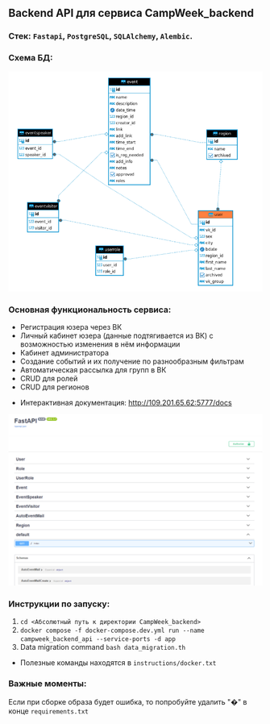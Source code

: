 ## Backend API для сервиса CampWeek_backend

### Стек: `Fastapi`, `PostgreSQL`, `SQLAlchemy`, `Alembic`.

### Схема БД:
<img src="readme_static/1_scheme.png" width="700">

### Основная функциональность сервиса:
- Регистрация юзера через ВК
- Личный кабинет юзера (данные подтягивается из ВК) с возможностью изменения в нём информации
- Кабинет администратора
- Создание событий и их получение по разнообразным фильтрам
- Автоматическая рассылка для групп в ВК
- CRUD для ролей
- CRUD для регионов
* Интерактивная документация: http://109.201.65.62:5777/docs

<img src="readme_static/2_swagger.png" width="700">

### Инструкции по запуску:
1. `cd <Абсолютный путь к директории CampWeek_backend>`
2.  `docker compose -f docker-compose.dev.yml run --name campweek_backend_api --service-ports -d app`
3. Data migration command `bash data_migration.th`
* Полезные команды находятся в `instructions/docker.txt`

### Важные моменты:
Если при сборке образа будет ошибка, то попробуйте удалить "�" в конце `requirements.txt`
